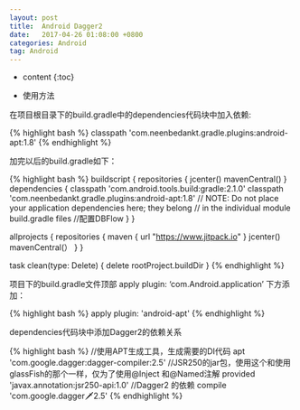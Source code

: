 ```yaml
---
layout: post
title:  Android Dagger2
date:   2017-04-26 01:08:00 +0800
categories: Android
tag: Android
---
```


* content
{:toc}

* 使用方法

在项目根目录下的build.gradle中的dependencies代码块中加入依赖:

{% highlight bash %}
classpath 'com.neenbedankt.gradle.plugins:android-apt:1.8'
{% endhighlight %}

加完以后的build.gradle如下：

{% highlight bash %}
buildscript {
    repositories {
        jcenter()
        mavenCentral()
    }
    dependencies {
        classpath 'com.android.tools.build:gradle:2.1.0'
        classpath 'com.neenbedankt.gradle.plugins:android-apt:1.8'
        // NOTE: Do not place your application dependencies here; they belong
        // in the individual module build.gradle files
        //配置DBFlow
    }
}

allprojects {
    repositories {
        maven { url "https://www.jitpack.io" }
        jcenter()
        mavenCentral(）
    }
}

task clean(type: Delete) {
    delete rootProject.buildDir
}
{% endhighlight %}

项目下的build.gradle文件顶部 apply plugin: ‘com.Android.application’ 下方添加：

{% highlight bash %}
apply plugin: 'android-apt'
{% endhighlight %}

dependencies代码块中添加Dagger2的依赖关系


{% highlight bash %}
//使用APT生成工具，生成需要的DI代码
apt 'com.google.dagger:dagger-compiler:2.5'
//JSR250的jar包，使用这个和使用glassFish的那个一样，仅为了使用@Inject 和@Named注解
provided 'javax.annotation:jsr250-api:1.0'
//Dagger2 的依赖
compile 'com.google.dagger:dagger:2.5'
{% endhighlight %}
